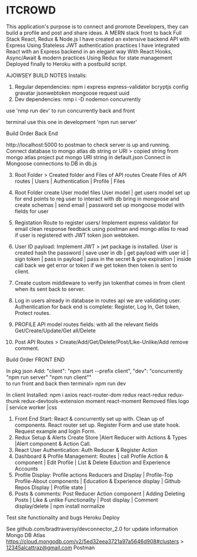 # ITCROWD

This application's purpose is to connect and promote Developers, they can build a profile and post and share ideas.
A MERN stack front to back Full Stack React, Redux & Node.js
I have created an extensive backend API with Express
Using Stateless JWT authentication practices
I have integrated React with an Express backend in an elegant way
With React Hooks, Async/Await & modern practices
Using Redux for state management
Deployed finally to Heroku with a postbuild script.



AJOWSEY BUILD NOTES 
Installs:

1. Regular dependencies: npm i express express-validator bcryptjs config gravatar jsonwebtoken mongoose request uuid
2. Dev dependencies: nmp i -D nodemon concurrently

use 'nmp run dev' to run concurrently  back and front

terminal use this one in development 'npm run server'


Build Order
Back End

http://localhost:5000 to postman to check server is up and running.
Connect database to mongo atlas db string or URI > copied string from mongo atlas project
put mongo URI string in default.json
Connect in Mongoose connections to DB in db.js

3. Root Folder > Created folder and Files of API routes
   Create Files of API routes | Users | Authentication | Profile | Files

4. Root Folder create User model files
   User model | get users model set up for end points to reg user to interact with db
   bring in mongoose and create schemas | send email | password
   set up mongoose model with fields for user

5. Registation Route to register users/ Implement express validator for email clean response feedback using postman and mongo atlas to read if user is registered with JWT token json webtoken.

6. User ID payload: Implement JWT > jwt package is installed. User is created hash the password | save user in db | get payload with user id | sign token | pass in payload | pass in the secret & give expiration | inside call back we get error or token if we get token then token is sent to client.

7. Create custom middleware to verify jsn tokenthat comes in from client when its sent back to server.

8. Log in users already in database in routes api we are validating user.
   Authentication for back end is complete: Register, Log In, Get token, Protect routes.

9. PROFILE API model routes fields: with all the relevant fields
   Get/Create/Update/Get all/Delete
10. Post API Routes > Create/Add/Get/Delete/Post/Like-Unlike/Add remove comment.

Build Order
FRONT END

In pkg json Add: "client": "npm start --prefix client",
"dev": "concurrently \"npm run server\" \"npm run client\""  
to run front and back then terminal> npm run dev

In client Installed: npm i axios react-router-dom redux react-redux redux-thunk redux-devtools-extension moment react-moment
Removed files logo | service worker |css

1. Front End Start: React & concurrently set up with. Clean up of components. React router set up. Register Form and use state hook. Request example and login Form.
2. Redux Setup & Alerts Create Store |Alert Reducer with Actions & Types |Alert component & Action Call.
3. React User Authentication: Auth Reducer & Register Action
4. Dashboard & Profile Management: Routes | call Profile Action & component | Edit Profile | List & Delete Eduction and Experience Accounts
5. Profile Display: Profile actions Reducers and Display | Profile-Top Profile-About components | Education & Experience display | Github Repos Display | Profile state |
6. Posts & comments: Post Reducer Action component | Adding Deleting Posts | Like & unlike Functionality | Post display | Comment display/delete |  npm install normalize

Test site functionality and bugs
Heroku Deploy

See github.com/bradtraversy/devconnector_2.0 for update information
Mongo DB Atlas https://cloud.mongodb.com/v2/5ed32eea3721a97a5646d908#clusters > 12345alcattraz@gmail.com 
Postman















